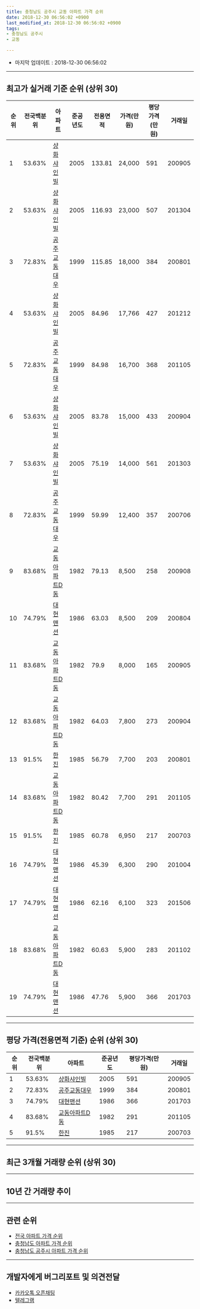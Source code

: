 ```yaml
---
title: 충청남도 공주시 교동 아파트 가격 순위
date: 2018-12-30 06:56:02 +0900
last_modified_at: 2018-12-30 06:56:02 +0900
tags:
- 충청남도 공주시
- 교동

---
```


* 마지막 업데이트 : 2018-12-30 06:56:02

---

## 최고가 실거래 기준 순위 (상위 30)


|순위|전국백분위|아파트|준공년도|전용면적|가격(만원)|평당가격(만원)|거래일|
|---|---|---|---|---|---|---|---|
|1|53.63%|[샹화샤인빌](https://search.naver.com/search.naver?query=%EC%B6%A9%EC%B2%AD%EB%82%A8%EB%8F%84+%EA%B3%B5%EC%A3%BC%EC%8B%9C+%EA%B5%90%EB%8F%99+%EC%83%B9%ED%99%94%EC%83%A4%EC%9D%B8%EB%B9%8C)|2005|133.81|24,000|591|200905|
|2|53.63%|[샹화샤인빌](https://search.naver.com/search.naver?query=%EC%B6%A9%EC%B2%AD%EB%82%A8%EB%8F%84+%EA%B3%B5%EC%A3%BC%EC%8B%9C+%EA%B5%90%EB%8F%99+%EC%83%B9%ED%99%94%EC%83%A4%EC%9D%B8%EB%B9%8C)|2005|116.93|23,000|507|201304|
|3|72.83%|[공주교동대우](https://search.naver.com/search.naver?query=%EC%B6%A9%EC%B2%AD%EB%82%A8%EB%8F%84+%EA%B3%B5%EC%A3%BC%EC%8B%9C+%EA%B5%90%EB%8F%99+%EA%B3%B5%EC%A3%BC%EA%B5%90%EB%8F%99%EB%8C%80%EC%9A%B0)|1999|115.85|18,000|384|200801|
|4|53.63%|[샹화샤인빌](https://search.naver.com/search.naver?query=%EC%B6%A9%EC%B2%AD%EB%82%A8%EB%8F%84+%EA%B3%B5%EC%A3%BC%EC%8B%9C+%EA%B5%90%EB%8F%99+%EC%83%B9%ED%99%94%EC%83%A4%EC%9D%B8%EB%B9%8C)|2005|84.96|17,766|427|201212|
|5|72.83%|[공주교동대우](https://search.naver.com/search.naver?query=%EC%B6%A9%EC%B2%AD%EB%82%A8%EB%8F%84+%EA%B3%B5%EC%A3%BC%EC%8B%9C+%EA%B5%90%EB%8F%99+%EA%B3%B5%EC%A3%BC%EA%B5%90%EB%8F%99%EB%8C%80%EC%9A%B0)|1999|84.98|16,700|368|201105|
|6|53.63%|[샹화샤인빌](https://search.naver.com/search.naver?query=%EC%B6%A9%EC%B2%AD%EB%82%A8%EB%8F%84+%EA%B3%B5%EC%A3%BC%EC%8B%9C+%EA%B5%90%EB%8F%99+%EC%83%B9%ED%99%94%EC%83%A4%EC%9D%B8%EB%B9%8C)|2005|83.78|15,000|433|200904|
|7|53.63%|[샹화샤인빌](https://search.naver.com/search.naver?query=%EC%B6%A9%EC%B2%AD%EB%82%A8%EB%8F%84+%EA%B3%B5%EC%A3%BC%EC%8B%9C+%EA%B5%90%EB%8F%99+%EC%83%B9%ED%99%94%EC%83%A4%EC%9D%B8%EB%B9%8C)|2005|75.19|14,000|561|201303|
|8|72.83%|[공주교동대우](https://search.naver.com/search.naver?query=%EC%B6%A9%EC%B2%AD%EB%82%A8%EB%8F%84+%EA%B3%B5%EC%A3%BC%EC%8B%9C+%EA%B5%90%EB%8F%99+%EA%B3%B5%EC%A3%BC%EA%B5%90%EB%8F%99%EB%8C%80%EC%9A%B0)|1999|59.99|12,400|357|200706|
|9|83.68%|[교동아파트D동](https://search.naver.com/search.naver?query=%EC%B6%A9%EC%B2%AD%EB%82%A8%EB%8F%84+%EA%B3%B5%EC%A3%BC%EC%8B%9C+%EA%B5%90%EB%8F%99+%EA%B5%90%EB%8F%99%EC%95%84%ED%8C%8C%ED%8A%B8D%EB%8F%99)|1982|79.13|8,500|258|200908|
|10|74.79%|[대현맨션](https://search.naver.com/search.naver?query=%EC%B6%A9%EC%B2%AD%EB%82%A8%EB%8F%84+%EA%B3%B5%EC%A3%BC%EC%8B%9C+%EA%B5%90%EB%8F%99+%EB%8C%80%ED%98%84%EB%A7%A8%EC%85%98)|1986|63.03|8,500|209|200804|
|11|83.68%|[교동아파트D동](https://search.naver.com/search.naver?query=%EC%B6%A9%EC%B2%AD%EB%82%A8%EB%8F%84+%EA%B3%B5%EC%A3%BC%EC%8B%9C+%EA%B5%90%EB%8F%99+%EA%B5%90%EB%8F%99%EC%95%84%ED%8C%8C%ED%8A%B8D%EB%8F%99)|1982|79.9|8,000|165|200905|
|12|83.68%|[교동아파트D동](https://search.naver.com/search.naver?query=%EC%B6%A9%EC%B2%AD%EB%82%A8%EB%8F%84+%EA%B3%B5%EC%A3%BC%EC%8B%9C+%EA%B5%90%EB%8F%99+%EA%B5%90%EB%8F%99%EC%95%84%ED%8C%8C%ED%8A%B8D%EB%8F%99)|1982|64.03|7,800|273|200904|
|13|91.5%|[한진](https://search.naver.com/search.naver?query=%EC%B6%A9%EC%B2%AD%EB%82%A8%EB%8F%84+%EA%B3%B5%EC%A3%BC%EC%8B%9C+%EA%B5%90%EB%8F%99+%ED%95%9C%EC%A7%84)|1985|56.79|7,700|203|200801|
|14|83.68%|[교동아파트D동](https://search.naver.com/search.naver?query=%EC%B6%A9%EC%B2%AD%EB%82%A8%EB%8F%84+%EA%B3%B5%EC%A3%BC%EC%8B%9C+%EA%B5%90%EB%8F%99+%EA%B5%90%EB%8F%99%EC%95%84%ED%8C%8C%ED%8A%B8D%EB%8F%99)|1982|80.42|7,700|291|201105|
|15|91.5%|[한진](https://search.naver.com/search.naver?query=%EC%B6%A9%EC%B2%AD%EB%82%A8%EB%8F%84+%EA%B3%B5%EC%A3%BC%EC%8B%9C+%EA%B5%90%EB%8F%99+%ED%95%9C%EC%A7%84)|1985|60.78|6,950|217|200703|
|16|74.79%|[대현맨션](https://search.naver.com/search.naver?query=%EC%B6%A9%EC%B2%AD%EB%82%A8%EB%8F%84+%EA%B3%B5%EC%A3%BC%EC%8B%9C+%EA%B5%90%EB%8F%99+%EB%8C%80%ED%98%84%EB%A7%A8%EC%85%98)|1986|45.39|6,300|290|201004|
|17|74.79%|[대현맨션](https://search.naver.com/search.naver?query=%EC%B6%A9%EC%B2%AD%EB%82%A8%EB%8F%84+%EA%B3%B5%EC%A3%BC%EC%8B%9C+%EA%B5%90%EB%8F%99+%EB%8C%80%ED%98%84%EB%A7%A8%EC%85%98)|1986|62.16|6,100|323|201506|
|18|83.68%|[교동아파트D동](https://search.naver.com/search.naver?query=%EC%B6%A9%EC%B2%AD%EB%82%A8%EB%8F%84+%EA%B3%B5%EC%A3%BC%EC%8B%9C+%EA%B5%90%EB%8F%99+%EA%B5%90%EB%8F%99%EC%95%84%ED%8C%8C%ED%8A%B8D%EB%8F%99)|1982|60.63|5,900|283|201102|
|19|74.79%|[대현맨션](https://search.naver.com/search.naver?query=%EC%B6%A9%EC%B2%AD%EB%82%A8%EB%8F%84+%EA%B3%B5%EC%A3%BC%EC%8B%9C+%EA%B5%90%EB%8F%99+%EB%8C%80%ED%98%84%EB%A7%A8%EC%85%98)|1986|47.76|5,900|366|201703|


---

## 평당 가격(전용면적 기준) 순위 (상위 30)


|순위|전국백분위|아파트|준공년도|평당가격(만원)|거래일|
|---|---|---|---|---|---|
|1|53.63%|[샹화샤인빌](https://search.naver.com/search.naver?query=%EC%B6%A9%EC%B2%AD%EB%82%A8%EB%8F%84+%EA%B3%B5%EC%A3%BC%EC%8B%9C+%EA%B5%90%EB%8F%99+%EC%83%B9%ED%99%94%EC%83%A4%EC%9D%B8%EB%B9%8C)|2005|591|200905|
|2|72.83%|[공주교동대우](https://search.naver.com/search.naver?query=%EC%B6%A9%EC%B2%AD%EB%82%A8%EB%8F%84+%EA%B3%B5%EC%A3%BC%EC%8B%9C+%EA%B5%90%EB%8F%99+%EA%B3%B5%EC%A3%BC%EA%B5%90%EB%8F%99%EB%8C%80%EC%9A%B0)|1999|384|200801|
|3|74.79%|[대현맨션](https://search.naver.com/search.naver?query=%EC%B6%A9%EC%B2%AD%EB%82%A8%EB%8F%84+%EA%B3%B5%EC%A3%BC%EC%8B%9C+%EA%B5%90%EB%8F%99+%EB%8C%80%ED%98%84%EB%A7%A8%EC%85%98)|1986|366|201703|
|4|83.68%|[교동아파트D동](https://search.naver.com/search.naver?query=%EC%B6%A9%EC%B2%AD%EB%82%A8%EB%8F%84+%EA%B3%B5%EC%A3%BC%EC%8B%9C+%EA%B5%90%EB%8F%99+%EA%B5%90%EB%8F%99%EC%95%84%ED%8C%8C%ED%8A%B8D%EB%8F%99)|1982|291|201105|
|5|91.5%|[한진](https://search.naver.com/search.naver?query=%EC%B6%A9%EC%B2%AD%EB%82%A8%EB%8F%84+%EA%B3%B5%EC%A3%BC%EC%8B%9C+%EA%B5%90%EB%8F%99+%ED%95%9C%EC%A7%84)|1985|217|200703|


---

## 최근 3개월 거래량 순위 (상위 30)


<div style="width:100%;">
    <canvas id="deal_count_ranking" height="250"></canvas>
</div>


<script>
new Chart(document.getElementById("deal_count_ranking"), {
    type: 'horizontalBar',
    data: {
        labels: ['교동아파트D동', '공주교동대우'],
        datasets: [{
            label: '실거래 수',
            data: [2, 1],
            borderColor: "rgba(255, 0, 128, 1)",
            backgroundColor: "rgba(255, 0, 128, 0.5)",
            fill: false,
        }]
    },
    options: {
        responsive: true,
        title: {
            display: true,
            text: '최근 3개월 거래량 순위'
        },
        tooltips: {
            mode: 'index',
            intersect: false,
            callbacks: {
                title: function(tooltipItems, data) {
                    return "실거래 수:";
                },
                label: function(tooltipItem, data) {
                    return data.labels[tooltipItem.index] + ": " + tooltipItem.xLabel;
                }
            }
        },
        hover: {
            mode: 'nearest',
            intersect: true
        },
        scales: {
            xAxes: [{
                display: true,
                scaleLabel: {
                    display: true,
                    labelString: '실거래 수'
                },
                ticks: {
                    suggestedMin: 0,
                }
            }],
            yAxes: [{
                display: true,
                ticks: {
                    autoSkip: false,
                    callback: function(value, index, values) {
                        if (value.length > 15)
                            return value.substr(0, 13) + "...";
                        else
                            return value;
                    }
                },
                scaleLabel: {
                    display: false,
                }
            }]
        }
    }
});

</script>


---

## 10년 간 거래량 추이


<div style="width:100%;">
    <canvas id="deal_progress" height="250"></canvas>
</div>

<script>
new Chart(document.getElementById("deal_progress"), {
    type: 'line',
    data: {
        labels: ['200812','200901','200902','200903','200904','200905','200906','200907','200908','200909','200910','200911','200912','201001','201002','201003','201004','201005','201006','201007','201008','201009','201010','201011','201012','201101','201102','201103','201104','201105','201106','201107','201108','201109','201110','201111','201112','201201','201202','201203','201204','201205','201206','201207','201208','201209','201210','201211','201212','201301','201302','201303','201304','201305','201306','201307','201308','201309','201310','201311','201312','201401','201402','201403','201404','201405','201406','201407','201408','201409','201410','201411','201412','201501','201502','201503','201504','201505','201506','201507','201508','201509','201510','201511','201512','201601','201602','201603','201604','201605','201606','201607','201608','201609','201610','201611','201612','201701','201702','201703','201704','201705','201706','201707','201708','201709','201710','201711','201712','201801','201802','201803','201804','201805','201806','201807','201808','201809','201810','201811','201812'],
        datasets: [{
            label: '실거래 수',
            pointRadius: 1,
            data: [3, 0, 4, 0, 10, 5, 1, 0, 3, 2, 3, 2, 3, 2, 5, 10, 2, 1, 1, 3, 2, 0, 5, 3, 2, 6, 5, 5, 6, 4, 0, 2, 1, 7, 4, 5, 2, 2, 3, 2, 2, 2, 1, 3, 5, 7, 5, 4, 1, 4, 3, 5, 8, 0, 4, 0, 1, 1, 3, 5, 1, 3, 1, 4, 3, 3, 6, 0, 3, 1, 2, 2, 3, 7, 3, 4, 1, 2, 3, 1, 2, 0, 1, 2, 0, 1, 0, 1, 2, 0, 2, 2, 1, 3, 2, 2, 2, 3, 2, 3, 3, 3, 3, 6, 0, 1, 3, 6, 3, 3, 2, 4, 1, 3, 2, 3, 1, 1, 1, 1, 1],
            borderColor: "rgba(255, 201, 14, 1)",
            backgroundColor: "rgba(255, 201, 14, 0.5)",
            fill: true,
        }]
    },
    options: {
        responsive: true,
        title: {
            display: true,
            text: '10년간 거래량 추이'
        },
        tooltips: {
            mode: 'index',
            intersect: false,
        },
        hover: {
            mode: 'nearest',
            intersect: true
        },
        scales: {
            xAxes: [{
                display: true,
                scaleLabel: {
                    display: true,
                    labelString: '년/월'
                }
            }],
            yAxes: [{
                display: true,
                ticks: {
                    suggestedMin: 0,
                },
                scaleLabel: {
                    display: true,
                    labelString: '실거래 수'
                }
            }]
        }
    }
});

</script>


---

## 관련 순위

- [전국 아파트 가격 순위](https://inasie.github.io/apt-ranking/전국)
- [충청남도 아파트 가격 순위](https://inasie.github.io/apt-ranking/충청남도)
- [충청남도 공주시 아파트 가격 순위](https://inasie.github.io/apt-ranking/충청남도-공주시)


---

## 개발자에게 버그리포트 및 의견전달

- [카카오톡 오픈채팅](https://open.kakao.com/o/gLJUAP4)
- [텔레그램](https://t.me/inasie)

